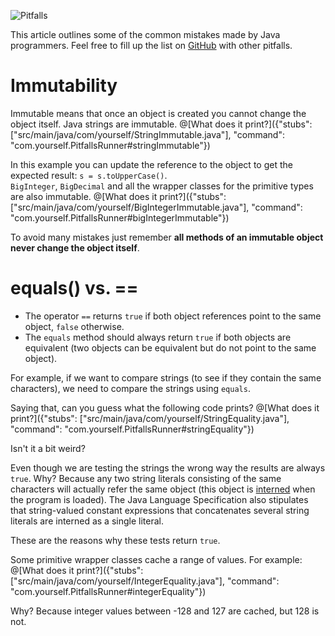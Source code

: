 ![Pitfalls](pitfall.gif "Pitfalls")

This article outlines some of the common mistakes made by Java programmers. Feel free to fill up the list on [GitHub](https://github.com/fdsCG/java-common-pitfalls) with other pitfalls.

# Immutability

Immutable means that once an object is created you cannot change the object itself. Java strings are immutable.
@[What does it print?]({"stubs": ["src/main/java/com/yourself/StringImmutable.java"], "command": "com.yourself.PitfallsRunner#stringImmutable"})

In this example you can update the reference to the object to get the expected result: `s = s.toUpperCase()`.  
`BigInteger`, `BigDecimal` and all the wrapper classes for the primitive types are also immutable.
@[What does it print?]({"stubs": ["src/main/java/com/yourself/BigIntegerImmutable.java"], "command": "com.yourself.PitfallsRunner#bigIntegerImmutable"})

To avoid many mistakes just remember **all methods of an immutable object never change the object itself**.

# equals() vs. ==

- The operator `==` returns `true` if both object references point to the same object, `false` otherwise.
- The `equals` method should always return `true` if both objects are equivalent (two objects can be equivalent but do not point to the same object).

For example, if we want to compare strings (to see if they contain the same characters), we need to compare the strings using `equals`.

Saying that, can you guess what the following code prints?
@[What does it print?]({"stubs": ["src/main/java/com/yourself/StringEquality.java"], "command": "com.yourself.PitfallsRunner#stringEquality"})


Isn't it a bit weird?

Even though we are testing the strings the wrong way the results are always `true`. Why? Because any two string literals consisting of the same characters will actually refer the same object (this object is [interned](https://docs.oracle.com/javase/7/docs/api/java/lang/String.html#intern()) when the program is loaded). The Java Language Specification also stipulates that string-valued constant expressions that concatenates several string literals are interned as a single literal.

These are the reasons why these tests return `true`.

Some primitive wrapper classes cache a range of values. For example:
@[What does it print?]({"stubs": ["src/main/java/com/yourself/IntegerEquality.java"], "command": "com.yourself.PitfallsRunner#integerEquality"})

Why? Because integer values between -128 and 127 are cached, but 128 is not.